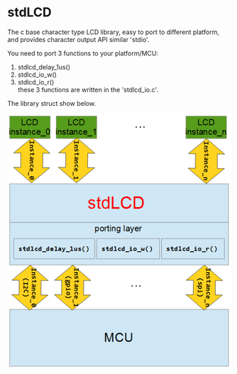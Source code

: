 # stdLCD
The c base character type LCD library, easy to port to different platform, and provides character output API similar 'stdio'.  

You need to port 3 functions to your platform/MCU:  
1. stdlcd_delay_1us()  
2. stdlcd_io_w()  
3. stdlcd_io_r()  
these 3 functions are written in the 'stdlcd_io.c'.  

The library struct show below.  

![image](./miscellaneous/struct.PNG)
